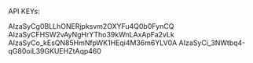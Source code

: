 API KEYs:

AIzaSyCg0BLLhONERjpksvm2OXYFu4Q0b0FynCQ
AIzaSyCFHSW2vAyNgHrYTho39kWnLAxApFa2vLk
AIzaSyCo_kEsQN85HmNfpWK1HEqi4M36m6YLV0A
AIzaSyCi_3NWtbq4-qG80oiL39GKUEHZtAqp460
